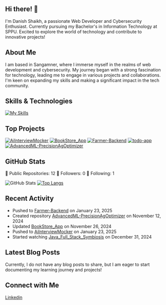 ## Hi there! 👋

I'm Danish Shaikh, a passionate Web Developer and Cybersecurity Enthusiast. Currently pursuing my Bachelor's in Information Technology at SPPU. Excited to explore the world of technology and contribute to innovative projects!

## About Me

I am based in Sangamner, where I immerse myself in the realms of web development and cybersecurity. My journey began with a strong fascination for technology, leading me to engage in various projects and collaborations. I'm keen on expanding my skills and making a significant impact in the tech community.

## Skills & Technologies

[![My Skills](https://skillicons.dev/icons?i=html,css,nodejs,express,mongodb,react,git,docker,graphql,tailwind,redux,bootstrap,jquery,flutter,java&perline=8)](https://skillicons.dev)

## Top Projects

[![AiInterviewMocker](https://github-readme-stats.vercel.app/api/pin/?username=danishskh70&repo=AiInterviewMocker&theme=dark)](https://github.com/danishskh70/AiInterviewMocker)
[![BookStore_App](https://github-readme-stats.vercel.app/api/pin/?username=danishskh70&repo=BookStore_App&theme=dark)](https://github.com/danishskh70/BookStore_App)
[![Farmer-Backend](https://github-readme-stats.vercel.app/api/pin/?username=danishskh70&repo=Farmer-Backend&theme=dark)](https://github.com/danishskh70/Farmer-Backend)
[![todo-app](https://github-readme-stats.vercel.app/api/pin/?username=danishskh70&repo=todo-app&theme=dark)](https://github.com/danishskh70/todo-app)
[![AdvancedML-PrecisionAgOptimizer](https://github-readme-stats.vercel.app/api/pin/?username=danishskh70&repo=AdvancedML-PrecisionAgOptimizer&theme=dark)](https://github.com/danishskh70/AdvancedML-PrecisionAgOptimizer)

## GitHub Stats
🔭 Public Repositories: 12
👥 Followers: 0
👤 Following: 1

![GitHub Stats](https://github-readme-stats.vercel.app/api?username=danishskh70&show_icons=true&theme=radical)
[![Top Langs](https://github-readme-stats.vercel.app/api/top-langs/?username=danishskh70&layout=compact&theme=dark)](https://github.com/anuraghazra/github-readme-stats)

## Recent Activity

- Pushed to [Farmer-Backend](https://github.com/danishskh70/Farmer-Backend) on January 23, 2025
- Created repository [AdvancedML-PrecisionAgOptimizer](https://github.com/danishskh70/AdvancedML-PrecisionAgOptimizer) on November 12, 2024
- Updated [BookStore_App](https://github.com/danishskh70/BookStore_App) on November 26, 2024
- Pushed to [AiInterviewMocker](https://github.com/danishskh70/AiInterviewMocker) on January 23, 2025
- Started watching [Java_Full_Stack_Symbiosis](https://github.com/bhosalevivek04/Java_Full_Stack_Symbiosis) on December 31, 2024

## Latest Blog Posts

Currently, I do not have any blog posts to share, but I am eager to start documenting my learning journey and projects!

## Connect with Me

<a href="https://www.linkedin.com/in/danish-shaikh-262016265" target="_blank" rel="noopener noreferrer"><Icon /> Linkedin</a>
